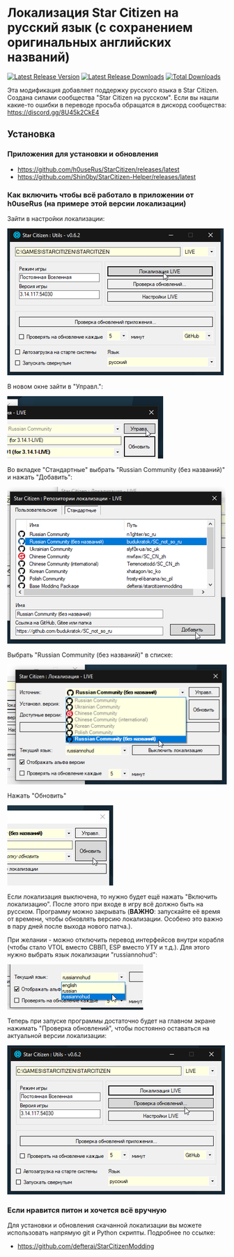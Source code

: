 # Локализация Star Citizen на русский язык (с сохранением оригинальных английских названий)

[![Latest Release Version](https://img.shields.io/github/release/budukratok/SC_not_so_ru?sort=date)](https://github.com/budukratok/SC_not_so_ru/releases/latest)
[![Latest Release Downloads](https://img.shields.io/github/downloads/budukratok/SC_not_so_ru/latest/total)](https://github.com/budukratok/SC_not_so_ru/releases/latest)
[![Total Downloads](https://img.shields.io/github/downloads/budukratok/SC_not_so_ru/total.svg)](https://github.com/budukratok/SC_not_so_ru/releases)

Эта модификация добавляет поддержку русского языка в Star Citizen.
Создана силами сообщества "Star Citizen на русском".
Если вы нашли какие-то ошибки в переводе просьба обращатся в дискорд сообщества: https://discord.gg/8U45k2CkE4

## Установка

### Приложения для установки и обновления

* https://github.com/h0useRus/StarCitizen/releases/latest
* https://github.com/Shin0by/StarCitizen-Helper/releases/latest

### Как включить чтобы всё работало в приложении от h0useRus (на примере этой версии локализации)
Зайти в настройки локализации:

![Клик по "Локализация LIVE"](/.github/images/ZDXMYFMXKNUGIHN.png)

В новом окне зайти в "Управл.":

![Клик по "Управл."](/.github/images/HIFXDFZNOLKXOGW.png)

Во вкладке "Стандартные" выбрать "Russian Community (без названий)" и нажать "Добавить":

![Клик по "Добавить"](/.github/images/RSCUUMVOTAMZRQO.png)

Выбрать "Russian Community (без названий)" в списке:

![Выбор в списке](/.github/images/PWLOHULCORZQJAO.png)

Нажать "Обновить"

![Нажатие "Обновить"](/.github/images/IXQNVCENNBLULXR.png)

Если локализация выключена, то нужно будет ещё нажать "Включить локализацию". После этого при входе в игру всё должно быть на русском. Программу можно закрывать (**ВАЖНО**: запускайте её время от времени, чтобы обновлять версию локализации. Особено это важно в пару дней после выхода нового патча.).

При желании - можно отключить перевод интерфейсов внутри корабля (чтобы стало VTOL вместо СВВП, ESP вместо УТУ и т.д.).
Для этого нужно выбрать язык локализации "russiannohud":

![russiannohud](/.github/images/GIXAVOLAZBGPNCU.png)


Теперь при запуске программы достаточно будет на главном экране нажимать "Проверка обновлений", чтобы постоянно оставаться на актуальной версии локализации:

![Проверка обновлений](/.github/images/WMNFSPIDULLIXNV.png)
 


### Если нравится питон и хочется всё вручную

Для установки и обновления скачанной локализации вы можете использовать напрямую git и Python скрипты. Подробнее по ссылке:
* https://github.com/defterai/StarCitizenModding
